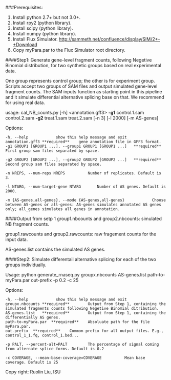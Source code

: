 ###Prerequisites:
1. Install python 2.7+ but not 3.0+.
2. Install rpy2 (python library).
3. Install scipy (python library).
4. Install numpy (python library).
5. Install Flux Simulator. http://sammeth.net/confluence/display/SIM/2+-+Download
6. Copy myPara.par to the Flux Simulator root directory.

####Step1: Generate gene-level fragment counts, following Negetive Binomial distribution, for two synthetic groups based on real experimental data. 

One group represents control group; the other is for experiment group. Scripts accept two groups of  SAM files and output simulated gene-level fragment counts. The SAM inputs function as starting point in this pipeline and it simulate differential alternative splicing base on that. We recommend for using real data.

usage: cal_NB_counts.py [-h]	<annotation.gff3> 	**-g1** control.1.sam control.2.sam 	**-g2** treat.1.sam treat.2.sam 	[-n 3] 	[-l 2000] 	[-m AS-genes]


Options:

	-h, --help            show this help message and exit
	annotation.gff3	**required**	gene annotation file in GFF3 format.
	-g1 GROUP1 [GROUP1 ...], --group1 GROUP1 [GROUP1 ...]	**required**		First group sam files separated by space.

	-g2 GROUP2 [GROUP2 ...], --group2 GROUP2 [GROUP2 ...]	**required**		Second group sam files separated by space.

	-n NREPS, --num-reps NREPS			Number of replicates. Default is 3.

	-l NTARG, --num-target-gene NTARG		Number of AS genes. Default is 2000.

	-m {AS-genes,all-genes}, --mode {AS-genes,all-genes}			Choose between AS-genes or all-genes: AS-genes simulates annotated AS genes only; all_genes simulates all genes in annotation.

####Output from setp 1
group1.nbcounts and group2.nbcounts: simulated NB fragment counts.

group1.rawcounts and group2.rawcounts: raw fragement counts for the input data.

AS-genes.list contains the simulated AS genes.

####Step2: Simulate differentail alternative splicing for each of the two groups individually. 

Usage: python generate_rnaseq.py 	groupx.nbcounts 	AS-genes.list 	path-to-myPara.par 	out-prefix 	-p 0.2	-c 25

Options:

	-h, --help            show this help message and exit
	groupx.nbcounts	**required**		Output from Step 1, containing the simulated fragments counts following Negetive Binomial ditribution. 
	AS-genes.list	**required**		Output from Step 1, containing the differentially AS genes.
	path-to-myPara.par	**required**	Absoluate path for the file myPara.par.
	out-prefix	**required**	Common prefix for all output files. E.g., control_1_1.fq, control_1.bed...

	-p PALT, --percent-alt=PALT			The percentage of signal coming from alternate splice forms. Default is 0.2

	-c COVERAGE, --mean-base-coverage=COVERAGE			Mean base coverage. Default is 25

Copy right: Ruolin Liu, ISU

